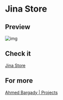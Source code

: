 # Jina Store

## Preview

![img](https://firebasestorage.googleapis.com/v0/b/portfoliov2-ba7d2.appspot.com/o/projects%2FWEB_DEVELOPMENT%2Fhttps%3A%2Fjina-store-10.web.app?alt=media&token=14692deb-2741-4f73-b506-8a97e30a9ee5)

## Check it

[Jina Store](https://jina-store-10.web.app)

## For more

[Ahmed Bargady | Projects](https://ahmedbaragdy.me/projects)
